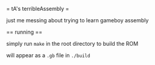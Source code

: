 = tA's terribleAssembly =

just me messing about trying to learn gameboy assembly

== running ==

simply run `make` in the root directory to build the ROM

will appear as a `.gb` file in `./build`
